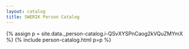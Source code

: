 ```yaml
---
layout: catalog
title: SWERIK Person Catalog
---
```

{% assign p = site.data._person-catalog.i-QSvXYSPnCaog2kVQuZMYmX %}
{% include person-catalog.html p=p %}

